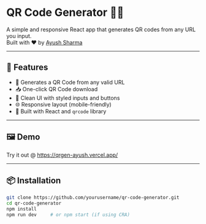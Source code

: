 # QR Code Generator 🔗📱

A simple and responsive React app that generates QR codes from any URL you input.  
Built with ❤️ by [Ayush Sharma](https://www.linkedin.com/in/ayush-sharma13/)

---

## 🚀 Features

- 🔳 Generates a QR Code from any valid URL
- 📥 One-click QR Code download
- 🎨 Clean UI with styled inputs and buttons
- 🌐 Responsive layout (mobile-friendly)
- 🧠 Built with React and `qrcode` library

---

## 🖼️ Demo

Try it out @ https://qrgen-ayush.vercel.app/

---

## 📦 Installation

```bash
git clone https://github.com/yourusername/qr-code-generator.git
cd qr-code-generator
npm install
npm run dev     # or npm start (if using CRA)
